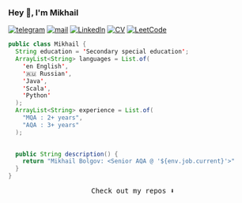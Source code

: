 ### Hey 👋, I'm Mikhail

[![telegram](https://img.shields.io/static/v1?style=flat-square&message=telegram&color=26A5E4&logo=Telegram&logoColor=FFFFFF&label=)](https://t.me/Bizhbarmak)
[![mail](https://img.shields.io/badge/gmail-c14438?style=flat-square&message=gmail&logo=Gmail&logoColor=white&link=mailto:dmatasoff@gmail.com)](mailto:mushah9l@gmail.com)
[![Linkedln](https://img.shields.io/badge/linkedin-0077B5?style=flat-square&logo=linkedin&logoColor=white)](https://www.linkedin.com/in/bolgovmv/)
[![CV](https://img.shields.io/static/v1?style=flat-square&message=cv&color=50AFCE&logo=Canva&logoColor=white&label=)](https://flowcv.com/resume/67vngbelrk)
[![LeetCode](https://img.shields.io/static/v1?style=flat-square&message=leetcode&color=222222&logo=LeetCode&logoColor=FFA116&label=)](https://www.codewars.com/users/NewbieProger)


```java
public class Mikhail {
  String education = 'Secondary special education';
  ArrayList<String> languages = List.of(
    'en English',
    '🇷🇺 Russian',
    'Java',
    'Scala',
    'Python'
  );
  ArrayList<String> experience = List.of(
    "MQA : 2+ years",
    "AQA : 3+ years"
  );

  
  public String description() {
    return "Mikhail Bolgov: <Senior AQA @ '${env.job.current}'>"
  }
}
```

<p align="center">
<samp>Check out my repos ⬇️</samp>
</p>
